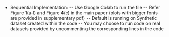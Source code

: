 - Sequential Implementation:
	-- Use Google Colab to run the file
	-- Refer Figure 1(a-l) and Figure 4(c) in the main paper (plots with bigger fonts are provided in supplementary pdf)
	-- Default is running on Synthetic dataset created within the code
	-- You may choose to run code on real datasets provided by uncommenting the corresponding lines in the code
